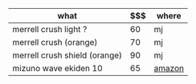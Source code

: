 
| what | $$$ | where |
|------|-----|-------|
| merrell crush light ? | 60 | mj |
| merrell crush (orange) | 70 | mj |
| merrell crush shield (orange) | 90 | mj |
| mizuno wave ekiden 10 | 65 | [amazon](https://www.amazon.com/Mizuno-Wave-Ekiden-Running-Shoe/dp/B010TVRAUM/)
